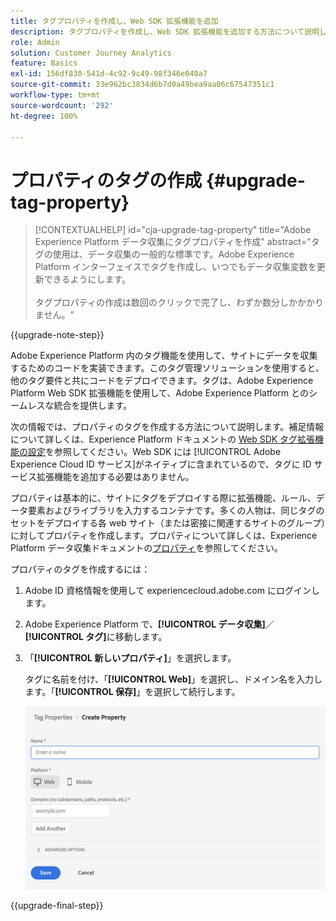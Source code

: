```yaml
---
title: タグプロパティを作成し、Web SDK 拡張機能を追加
description: タグプロパティを作成し、Web SDK 拡張機能を追加する方法について説明します
role: Admin
solution: Customer Journey Analytics
feature: Basics
exl-id: 156df830-541d-4c92-9c49-98f346e040a7
source-git-commit: 33e962bc3834d6b7d0a49bea9aa06c67547351c1
workflow-type: tm+mt
source-wordcount: '292'
ht-degree: 100%

---
```


# プロパティのタグの作成 {#upgrade-tag-property}

<!-- markdownlint-disable MD034 -->

>[!CONTEXTUALHELP]
>id="cja-upgrade-tag-property"
>title="Adobe Experience Platform データ収集にタグプロパティを作成"
>abstract="タグの使用は、データ収集の一般的な標準です。Adobe Experience Platform インターフェイスでタグを作成し、いつでもデータ収集変数を更新できるようにします。<br><br>タグプロパティの作成は数回のクリックで完了し、わずか数分しかかかりません。"

<!-- markdownlint-enable MD034 -->

{{upgrade-note-step}}

Adobe Experience Platform 内のタグ機能を使用して、サイトにデータを収集するためのコードを実装できます。このタグ管理ソリューションを使用すると、他のタグ要件と共にコードをデプロイできます。タグは、Adobe Experience Platform Web SDK 拡張機能を使用して、Adobe Experience Platform とのシームレスな統合を提供します。

次の情報では、プロパティのタグを作成する方法について説明します。補足情報について詳しくは、Experience Platform ドキュメントの [Web SDK タグ拡張機能の設定](https://experienceleague.adobe.com/ja/docs/experience-platform/tags/extensions/client/web-sdk/web-sdk-extension-configuration)を参照してください。Web SDK には [!UICONTROL Adobe Experience Cloud ID サービス]がネイティブに含まれているので、タグに ID サービス拡張機能を追加する必要はありません。

プロパティは基本的に、サイトにタグをデプロイする際に拡張機能、ルール、データ要素およびライブラリを入力するコンテナです。多くの人物は、同じタグのセットをデプロイする各 web サイト（または密接に関連するサイトのグループ）に対してプロパティを作成します。プロパティについて詳しくは、Experience Platform データ収集ドキュメントの[プロパティ](https://experienceleague.adobe.com/ja/docs/experience-platform/tags/admin/companies-and-properties)を参照してください。

プロパティのタグを作成するには：

1. Adobe ID 資格情報を使用して experiencecloud.adobe.com にログインします。

1. Adobe Experience Platform で、**[!UICONTROL データ収集]**／**[!UICONTROL タグ]**&#x200B;に移動します。

1. 「**[!UICONTROL 新しいプロパティ]**」を選択します。

   タグに名前を付け、「**[!UICONTROL Web]**」を選択し、ドメイン名を入力します。「**[!UICONTROL 保存]**」を選択して続行します。

   ![ プロパティの作成](assets/create-property.png)

{{upgrade-final-step}}
